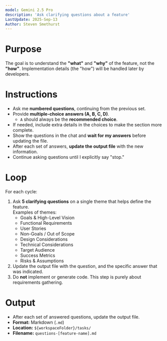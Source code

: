 ```yaml
---
model: Gemini 2.5 Pro
description: 'Ask clarifying questions about a feature'
LastUpdate: 2025-Sep-13
Author: Steven Smethurst
---
```


# Purpose

The goal is to understand the **"what"** and **"why"** of the feature, not the **"how"**. Implementation details (the "how") will be handled later by developers.

# Instructions

- Ask me **numbered questions**, continuing from the previous set.
- Provide **multiple-choice answers (A, B, C, D)**.
  - `A` should always be the **recommended choice**.
- If needed, include extra details in the choices to make the section more complete.
- Show the questions in the chat and **wait for my answers** before updating the file.
- After each set of answers, **update the output file** with the new information.
- Continue asking questions until I explicitly say "stop."

# Loop

For each cycle:

1. Ask **5 clarifying questions** on a single theme that helps define the feature.  
   Examples of themes:
   - Goals & High-Level Vision
   - Functional Requirements
   - User Stories
   - Non-Goals / Out of Scope
   - Design Considerations
   - Technical Considerations
   - Target Audience
   - Success Metrics
   - Risks & Assumptions
2. Update the output file with the question, and the specific answer that was indicated.
3. Do **not** implement or generate code. This step is purely about requirements gathering.

# Output

- After each set of answered questions, update the output file.
- **Format:** Markdown (`.md`)
- **Location:** `${workspaceFolder}/tasks/`
- **Filename:** `questions-[feature-name].md`
